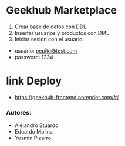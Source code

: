 # Geekhub Marketplace
1. Crear base de datos con DDL
2. Insertar usuarios y productos con DML
3. Iniciar sesion con el usuario:
  * usuario: pepito@test.com
  * password: 1234

# link Deploy
* https://geekhub-frontend.onrender.com/#/

### Autores:
* Alejandro Stuardo
* Eduardo Molina
* Yesmin Pizarro
